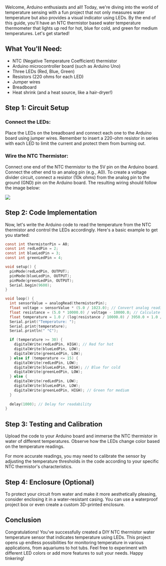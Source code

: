 Welcome, Arduino enthusiasts and all! Today, we're diving into the world of temperature sensing with a fun project that not only measures water temperature but also provides a visual indicator using LEDs. By the end of this guide, you'll have an NTC thermistor based water temperature thermometer that lights up red for hot, blue for cold, and green for medium temperatures. Let's get started!

## What You'll Need:

- NTC (Negative Temperature Coefficient) thermistor
- Arduino microcontroller board (such as Arduino Uno)
- Three LEDs (Red, Blue, Green)
- Resistors (220 ohms for each LED)
- Jumper wires
- Breadboard
- Heat shrink (and a heat source, like a hair-dryer!)

## Step 1: Circuit Setup

### Connect the LEDs:
Place the LEDs on the breadboard and connect each one to the Arduino board using jumper wires. Remember to insert a 220-ohm resistor in series with each LED to limit the current and protect them from burning out.

### Wire the NTC Thermistor: 
Connect one end of the NTC thermistor to the 5V pin on the Arduino board. Connect the other end to an analog pin (e.g., A0). To create a voltage divider circuit, connect a resistor (10k ohms) from the analog pin to the ground (GND) pin on the Arduino board. The resulting wiring should follow the image below:

![](https://github.com/NeatPatel/temperature-sensor/blob/main/images/arduino_schematic?raw=true)

## Step 2: Code Implementation

Now, let's write the Arduino code to read the temperature from the NTC thermistor and control the LEDs accordingly. Here's a basic example to get you started:

```c
const int thermistorPin = A0;
const int redLedPin = 2;
const int blueLedPin = 3;
const int greenLedPin = 4;

void setup() {
  pinMode(redLedPin, OUTPUT);
  pinMode(blueLedPin, OUTPUT);
  pinMode(greenLedPin, OUTPUT);
  Serial.begin(9600);
}

void loop() {
  int sensorValue = analogRead(thermistorPin);
  float voltage = sensorValue * (5.0 / 1023.0); // Convert analog reading to voltage
  float resistance = (5.0 * 10000.0) / voltage - 10000.0; // Calculate resistance of the thermistor
  float temperature = 1.0 / (log(resistance / 10000.0) / 3950.0 + 1.0 / 298.15) - 273.15; // Calculate temperature in Celsius
  Serial.print("Temperature: ");
  Serial.print(temperature);
  Serial.println(" °C");

  if (temperature >= 30) {
    digitalWrite(redLedPin, HIGH); // Red for hot
    digitalWrite(blueLedPin, LOW);
    digitalWrite(greenLedPin, LOW);
  } else if (temperature <= 15) {
    digitalWrite(redLedPin, LOW);
    digitalWrite(blueLedPin, HIGH); // Blue for cold
    digitalWrite(greenLedPin, LOW);
  } else {
    digitalWrite(redLedPin, LOW);
    digitalWrite(blueLedPin, LOW);
    digitalWrite(greenLedPin, HIGH); // Green for medium
  }
  
  delay(1000); // Delay for readability
}
```

## Step 3: Testing and Calibration

Upload the code to your Arduino board and immerse the NTC thermistor in water of different temperatures. Observe how the LEDs change color based on the temperature readings.

For more accurate readings, you may need to calibrate the sensor by adjusting the temperature thresholds in the code according to your specific NTC thermistor's characteristics.

## Step 4: Enclosure (Optional)

To protect your circuit from water and make it more aesthetically pleasing, consider enclosing it in a water-resistant casing. You can use a waterproof project box or even create a custom 3D-printed enclosure.

## Conclusion

Congratulations! You've successfully created a DIY NTC thermistor water temperature sensor that indicates temperature using LEDs. This project opens up endless possibilities for monitoring temperature in various applications, from aquariums to hot tubs. Feel free to experiment with different LED colors or add more features to suit your needs. Happy tinkering!
